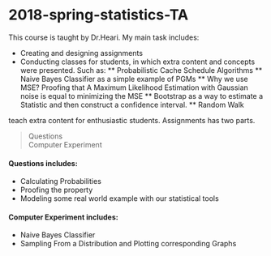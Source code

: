 # 2018-spring-statistics-TA



This course is taught by Dr.Heari. My main task includes: <br>
* Creating and designing assignments 
* Conducting classes for students, in which extra content and concepts were presented. Such as:
** Probabilistic Cache Schedule Algorithms
** Naive Bayes Classifier as a simple example of PGMs
** Why we use MSE? Proofing that A Maximum Likelihood Estimation with Gaussian noise is equal to minimizing the MSE
** Bootstrap as a way to estimate a Statistic and then construct a confidence interval.
** Random Walk

teach extra content for enthusiastic students. 
Assignments has two parts. 
> Questions<br>
> Computer Experiment<br>
#### Questions includes:
* Calculating Probabilities
* Proofing the property
* Modeling some real world example with our statistical tools
#### Computer Experiment  includes: 
* Naive Bayes Classifier
* Sampling From a Distribution and Plotting corresponding Graphs


